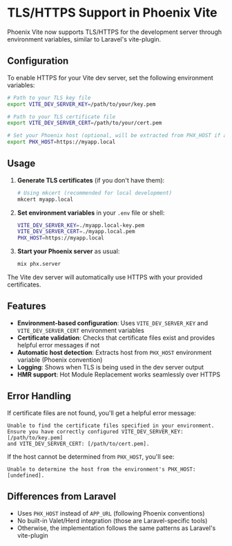 # TLS/HTTPS Support in Phoenix Vite

Phoenix Vite now supports TLS/HTTPS for the development server through environment variables, similar to Laravel's vite-plugin.

## Configuration

To enable HTTPS for your Vite dev server, set the following environment variables:

```bash
# Path to your TLS key file
export VITE_DEV_SERVER_KEY=/path/to/your/key.pem

# Path to your TLS certificate file
export VITE_DEV_SERVER_CERT=/path/to/your/cert.pem

# Set your Phoenix host (optional, will be extracted from PHX_HOST if available)
export PHX_HOST=https://myapp.local
```

## Usage

1. **Generate TLS certificates** (if you don't have them):
   ```bash
   # Using mkcert (recommended for local development)
   mkcert myapp.local
   ```

2. **Set environment variables** in your `.env` file or shell:
   ```bash
   VITE_DEV_SERVER_KEY=./myapp.local-key.pem
   VITE_DEV_SERVER_CERT=./myapp.local.pem
   PHX_HOST=https://myapp.local
   ```

3. **Start your Phoenix server** as usual:
   ```bash
   mix phx.server
   ```

The Vite dev server will automatically use HTTPS with your provided certificates.

## Features

- **Environment-based configuration**: Uses `VITE_DEV_SERVER_KEY` and `VITE_DEV_SERVER_CERT` environment variables
- **Certificate validation**: Checks that certificate files exist and provides helpful error messages if not
- **Automatic host detection**: Extracts host from `PHX_HOST` environment variable (Phoenix convention)
- **Logging**: Shows when TLS is being used in the dev server output
- **HMR support**: Hot Module Replacement works seamlessly over HTTPS

## Error Handling

If certificate files are not found, you'll get a helpful error message:
```
Unable to find the certificate files specified in your environment. 
Ensure you have correctly configured VITE_DEV_SERVER_KEY: [/path/to/key.pem] 
and VITE_DEV_SERVER_CERT: [/path/to/cert.pem].
```

If the host cannot be determined from `PHX_HOST`, you'll see:
```
Unable to determine the host from the environment's PHX_HOST: [undefined].
```

## Differences from Laravel

- Uses `PHX_HOST` instead of `APP_URL` (following Phoenix conventions)
- No built-in Valet/Herd integration (those are Laravel-specific tools)
- Otherwise, the implementation follows the same patterns as Laravel's vite-plugin